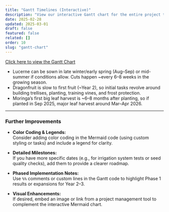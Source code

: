 ```yaml
---
title: "Gantt Timelines (Interactive)"
description: "View our interactive Gantt chart for the entire project timeline."
date: 2025-02-28
updated: 2025-03-01
draft: false
featured: false
related: []
order: 10
slug: "gantt-chart"
---
```


<a href="../../RegalRoots/business/gantt" class="special-link">
  Click here to view the Gantt Chart
</a>

- Lucerne can be sown in late winter/early spring (Aug–Sep) or mid-summer if conditions allow. Cuts happen ~every 6–8 weeks in the growing season.  
- Dragonfruit is slow to first fruit (~Year 2), so initial tasks revolve around building trellises, planting, training vines, and frost protection.  
- Moringa’s first big leaf harvest is ~6–8 months after planting, so if planted in Sep 2025, major leaf harvest around Mar–Apr 2026.

---

### Further Improvements

- **Color Coding & Legends:**  
  Consider adding color coding in the Mermaid code (using custom styling or tasks) and include a legend for clarity.

- **Detailed Milestones:**  
  If you have more specific dates (e.g., for irrigation system tests or seed quality checks), add them to provide a clearer roadmap.

- **Phased Implementation Notes:**  
  Use `%%` comments or custom lines in the Gantt code to highlight Phase 1 results or expansions for Year 2–3.

- **Visual Enhancements:**  
  If desired, embed an image or link from a project management tool to complement the interactive Mermaid chart.
